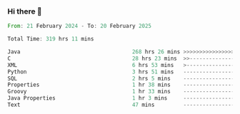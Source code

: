 ### Hi there 👋

<!--
**luoxuanzao/luoxuanzao** is a ✨ _special_ ✨ repository because its `README.md` (this file) appears on your GitHub profile.

Here are some ideas to get you started:

- 🔭 I’m currently working on ...
- 🌱 I’m currently learning ...
- 👯 I’m looking to collaborate on ...
- 🤔 I’m looking for help with ...
- 💬 Ask me about ...
- 📫 How to reach me: ...
- 😄 Pronouns: ...
- ⚡ Fun fact: ...
-->

<!--START_SECTION:waka-->

```rust
From: 21 February 2024 - To: 20 February 2025

Total Time: 319 hrs 11 mins

Java                                   268 hrs 26 mins >>>>>>>>>>>>>>>>>>>>>----   84.07 %
C                                      28 hrs 23 mins  >>-----------------------   08.89 %
XML                                    6 hrs 53 mins   >------------------------   02.16 %
Python                                 3 hrs 51 mins   -------------------------   01.21 %
SQL                                    2 hrs 5 mins    -------------------------   00.65 %
Properties                             1 hr 38 mins    -------------------------   00.51 %
Groovy                                 1 hr 33 mins    -------------------------   00.49 %
Java Properties                        1 hr 3 mins     -------------------------   00.33 %
Text                                   47 mins         -------------------------   00.25 %
```

<!--END_SECTION:waka-->